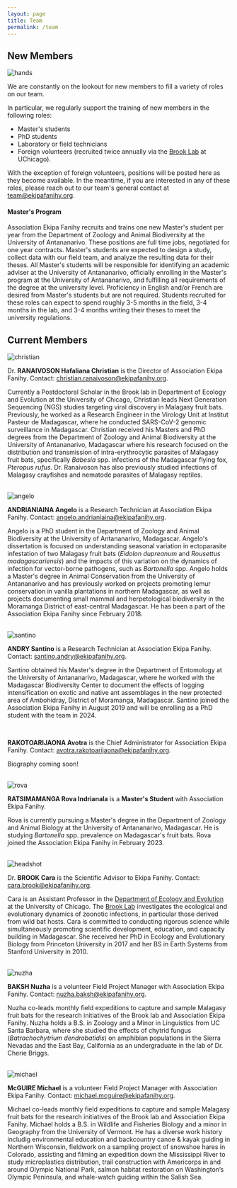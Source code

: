 ```yaml
---
layout: page
title: Team
permalink: /team
---
```

## New Members

<img src="/assets/team/Hands together.JPG" alt="hands" class="img float-end col-sm-3">

We are constantly on the lookout for new members to fill a variety of roles on our team. 

In particular, we regularly support the training of new members in the following roles:
- Master's students 
- PhD students 
- Laboratory or field technicians 
- Foreign volunteers (recruited twice annually via the [Brook Lab](https://brooklab.org/join) at UChicago).

With the exception of foreign volunteers, positions will be posted here as they become available. In the meantime, if you are interested in any of these roles, please reach out to our team's general contact at <team@ekipafanihy.org>. 


#### Master's Program

Association Ekipa Fanihy recruits and trains one new Master's student per year from the Department of Zoology and Animal Biodiversity at the University of Antananarivo. These positions are full time jobs, negotiated for one year contracts. Master's students are expected to design a study, collect data with our field team, and analyze the resulting data for their theses. All Master's students will be responsible for identifying an academic adviser at the University of Antananarivo, officially enrolling in the Master's program at the University of Antananarivo, and fulfilling all requirements of the degree at the university level. Proficiency in English and/or French are desired from Master's students but are not required. Students recruited for these roles can expect to spend roughly 3-5 months in the field, 3-4 months in the lab, and 3-4 months writing their theses to meet the university regulations.


## Current Members
	
<img src="/assets/team/christian_ranaivoson.jpg" alt="christian" class="img-thumbnail float-start col-md-3" />

Dr. **RANAIVOSON Hafaliana Christian** is the Director of Association Ekipa Fanihy. Contact: [christian.ranaivoson@ekipafanihy.org](christian.ranaivoson@ekipafanihy.org).

Currently a Postdoctoral Scholar in the Brook lab in Department of Ecology and Evolution at the University of Chicago, Christian leads Next Generation Sequencing (NGS) studies targeting viral discovery in Malagasy fruit bats. Previously, he worked as a Research Engineer in the Virology Unit at Institut Pasteur de Madagascar, where he conducted SARS-CoV-2 genomic surveillance in Madagascar. Christian received his Masters and PhD degrees from the Department of Zoology and Animal Biodiversity at the University of Antananarivo, Madagascar where his research focused on the distribution and transmission of intra-erythrocytic parasites of Malagasy fruit bats, specifically *Babesia* spp. infections of the Madagascar flying fox, *Pteropus rufus*. Dr. Ranaivoson has also previously studied infections of Malagasy crayfishes and nematode parasites of Malagasy reptiles.

<div style="clear:both;">&nbsp;</div>

<img src="/assets/team/angelo_andrianiaina.jpg" alt="angelo" class="img-thumbnail float-start col-md-3" />

**ANDRIANIAINA Angelo** is a Research Technician at Association Ekipa Fanihy. Contact: [angelo.andrianiaina@ekipafanihy.org](angelo.andrianiaina@ekipafanihy.org).

Angelo is a PhD student in the Department of Zoology and Animal Biodiversity at the University of Antananarivo, Madagascar. Angelo's dissertation is focused on understanding seasonal variation in ectoparasite infestation of two Malagasy fruit bats (*Eidolon dupreanum* and *Rousettus madagascariensis*) and the impacts of this variation on the dynamics of infection for vector-borne pathogens, such as *Bartonella* spp. Angelo holds a Master's degree in Animal Conservation from the University of Antananarivo and has previously worked on projects promoting lemur conservation in vanilla plantations in northern Madagascar, as well as projects documenting small mammal and herpetological biodiversity in the Moramanga District of east-central Madagascar. He has been a part of the Association Ekipa Fanihy since February 2018.

<div style="clear:both;">&nbsp;</div>

<img src="/assets/team/santino_andry.jpg" alt="santino" class="img-thumbnail float-start col-md-3" />

**ANDRY Santino** is a Research Technician at Association Ekipa Fanihy. Contact: [santino.andry@ekipafanihy.org](santino.andry@ekipafanihy.org).

Santino obtained his Master's degree in the Department of Entomology at the University of Antananarivo, Madagascar, where he worked with the Madagascar Biodiversity Center to document the effects of logging intensification on exotic and native ant assemblages in the new protected area of Ambohidray, District of Moramanga, Madagascar. Santino joined the Association Ekipa Fanihy in August 2019 and will be enrolling as a PhD student with the team in 2024.

<div style="clear:both;">&nbsp;</div>

**RAKOTOARIJAONA Avotra** is the Chief Administrator for Association Ekipa Fanihy.  Contact: [avotra.rakotoarijaona@ekipafanihy.org](avotra.rakotoarijaona@ekipafanihy.org).

Biography coming soon!

<div style="clear:both;">&nbsp;</div>


<img src="/assets/team/rova_indrianala_ratsimamanga .jpg" alt="rova" class="img-thumbnail float-start col-md-3" />

**RATSIMAMANGA Rova Indrianala** is a **Master's Student** with Association Ekipa Fanihy.

Rova is currently pursuing a Master's degree in the Department of Zoology and Animal Biology at the University of Antananarivo, Madagascar. He is studying *Bartonella* spp. prevalence on Madagascar's fruit bats. Rova joined the Association Ekipa Fanihy in February 2023.  

<div style="clear:both;">&nbsp;</div>

<img src="/assets/team/carabrook-headshot-2020.jpeg" alt="headshot" class="img-thumbnail float-start col-md-3" />

Dr. **BROOK Cara** is the Scientific Advisor to Ekipa Fanihy. Contact: [cara.brook@ekipafanihy.org](cara.brook@ekipafanihy.org).

Cara is an Assistant Professor in the [Department of Ecology and Evolution](https://ecologyandevolution.uchicago.edu/) at the University of Chicago. The [Brook Lab](https://www.brooklab.org) investigates the ecological and evolutionary dynamics of zoonotic infections, in particular those derived from wild bat hosts. Cara is committed to conducting rigorous science while simultaneously promoting scientific development, education, and capacity building in Madagascar. She received her PhD in Ecology and Evolutionary Biology from Princeton University in 2017 and her BS in Earth Systems from Stanford University in 2010. 

<div style="clear:both;">&nbsp;</div>

<img src="/assets/team/nuzha_baksh.jpg" alt="nuzha" class="img-thumbnail float-start col-md-3" />

**BAKSH Nuzha** is a volunteer Field Project Manager with Association Ekipa Fanihy. Contact: [nuzha.baksh@ekipafanihy.org](cara.brook@ekipafanihy.org).

Nuzha co-leads monthly field expeditions to capture and sample Malagasy fruit bats for the research initiatives of the Brook lab and Association Ekipa Fanihy. Nuzha holds a B.S. in Zoology and a Minor in Linguistics from UC Santa Barbara, where she studied the effects of chytrid fungus (*Batrachochytrium dendrobatidis*) on amphibian populations in the Sierra Nevadas and the East Bay, California as an undergraduate in the lab of Dr. Cherie Briggs.

<div style="clear:both;">&nbsp;</div>

<img src="/assets/team/michael_mcguire.jpg" alt="michael" class="img-thumbnail float-start col-md-3" />

**McGUIRE Michael**  is a volunteer Field Project Manager with Association Ekipa Fanihy. Contact: [michael.mcguire@ekipafanihy.org](michael.mcguire@ekipafanihy.org).

Michael co-leads monthly field expeditions to capture and sample Malagasy fruit bats for the research initiatives of the Brook lab and Association Ekipa Fanihy. Michael holds a B.S. in Wildlife and Fisheries Biology and a minor in Geography from the University of Vermont. He has a diverse work history includig environmental education and backcountry canoe & kayak guiding in Northern Wisconsin, fieldwork on a sampling project of snowshoe hares in Colorado, assisting and filming an expedition down the Mississippi River to study microplastics distribution, trail construction with Americorps in and around Olympic National Park, salmon habitat restoration on Washington’s Olympic Peninsula, and whale-watch guiding within the Salish Sea.
